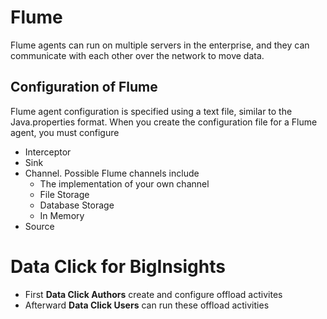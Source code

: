 # Flume
Flume agents can run on multiple servers in the enterprise, and they can communicate with each other over the network to move data. 

## Configuration of Flume
Flume agent configuration is specified using a text file, similar to the Java.properties format. When you create the configuration file for a Flume agent, you must configure
* Interceptor
* Sink
* Channel. Possible Flume channels include
  - The implementation of your own channel
  - File Storage
  - Database Storage
  - In Memory
* Source

# Data Click for BigInsights
* First **Data Click Authors** create and configure offload activites
* Afterward **Data Click Users** can run these offload activities
